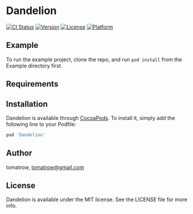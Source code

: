 # Dandelion

[![CI Status](http://img.shields.io/travis/tomatrow/Dandelion.svg?style=flat)](https://travis-ci.org/tomatrow/Dandelion)
[![Version](https://img.shields.io/cocoapods/v/Dandelion.svg?style=flat)](http://cocoapods.org/pods/Dandelion)
[![License](https://img.shields.io/cocoapods/l/Dandelion.svg?style=flat)](http://cocoapods.org/pods/Dandelion)
[![Platform](https://img.shields.io/cocoapods/p/Dandelion.svg?style=flat)](http://cocoapods.org/pods/Dandelion)

## Example

To run the example project, clone the repo, and run `pod install` from the Example directory first.

## Requirements

## Installation

Dandelion is available through [CocoaPods](http://cocoapods.org). To install
it, simply add the following line to your Podfile:

```ruby
pod 'Dandelion'
```

## Author

tomatrow, tomatrow@gmail.com

## License

Dandelion is available under the MIT license. See the LICENSE file for more info.
